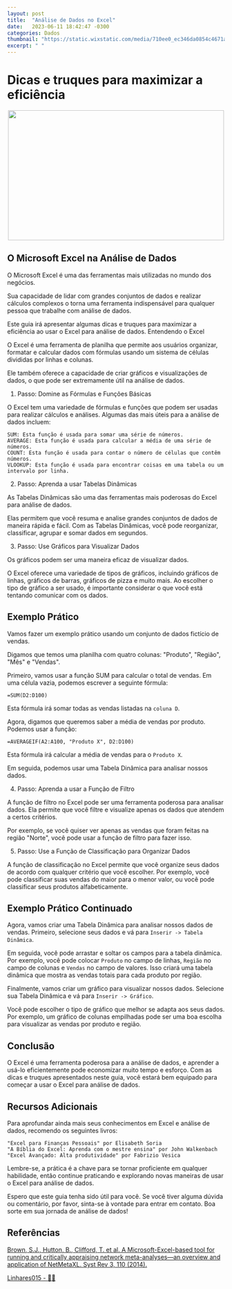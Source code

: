 ```yaml
---
layout: post
title:  "Análise de Dados no Excel"
date:   2023-06-11 18:42:47 -0300
categories: Dados
thumbnail: "https://static.wixstatic.com/media/710ee0_ec346da0854c4671a907285dcbb5e010~mv2.jpg/v1/fill/w_1959,h_1640,al_c,q_90/710ee0_ec346da0854c4671a907285dcbb5e010~mv2.webp"
excerpt: " "
---
```


# Dicas e truques para maximizar a eficiência

<p align="center">
  <img src="https://static.wixstatic.com/media/710ee0_ec346da0854c4671a907285dcbb5e010~mv2.jpg/v1/fill/w_1959,h_1640,al_c,q_90/710ee0_ec346da0854c4671a907285dcbb5e010~mv2.webp" width="500" height="300">
</p>

## O Microsoft Excel na Análise de Dados

O Microsoft Excel é uma das ferramentas mais utilizadas no mundo dos negócios.

Sua capacidade de lidar com grandes conjuntos de dados e realizar cálculos complexos o torna uma ferramenta indispensável para qualquer pessoa que trabalhe com análise de dados.

Este guia irá apresentar algumas dicas e truques para maximizar a eficiência ao usar o Excel para análise de dados.
Entendendo o Excel

O Excel é uma ferramenta de planilha que permite aos usuários organizar, formatar e calcular dados com fórmulas usando um sistema de células divididas por linhas e colunas.

Ele também oferece a capacidade de criar gráficos e visualizações de dados, o que pode ser extremamente útil na análise de dados.

1. Passo: Domine as Fórmulas e Funções Básicas

O Excel tem uma variedade de fórmulas e funções que podem ser usadas para realizar cálculos e análises. Algumas das mais úteis para a análise de dados incluem:

    SUM: Esta função é usada para somar uma série de números.
    AVERAGE: Esta função é usada para calcular a média de uma série de números.
    COUNT: Esta função é usada para contar o número de células que contêm números.
    VLOOKUP: Esta função é usada para encontrar coisas em uma tabela ou um intervalo por linha.

2. Passo: Aprenda a usar Tabelas Dinâmicas

As Tabelas Dinâmicas são uma das ferramentas mais poderosas do Excel para análise de dados.

Elas permitem que você resuma e analise grandes conjuntos de dados de maneira rápida e fácil. Com as Tabelas Dinâmicas, você pode reorganizar, classificar, agrupar e somar dados em segundos.

3. Passo: Use Gráficos para Visualizar Dados

Os gráficos podem ser uma maneira eficaz de visualizar dados.

O Excel oferece uma variedade de tipos de gráficos, incluindo gráficos de linhas, gráficos de barras, gráficos de pizza e muito mais. Ao escolher o tipo de gráfico a ser usado, é importante considerar o que você está tentando comunicar com os dados.

## Exemplo Prático

Vamos fazer um exemplo prático usando um conjunto de dados fictício de vendas.

Digamos que temos uma planilha com quatro colunas: "Produto", "Região", "Mês" e "Vendas".

Primeiro, vamos usar a função SUM para calcular o total de vendas. Em uma célula vazia, podemos escrever a seguinte fórmula:

```Excel
=SUM(D2:D100)
```

Esta fórmula irá somar todas as vendas listadas na `coluna D`.

Agora, digamos que queremos saber a média de vendas por produto. Podemos usar a função:

```Excel
=AVERAGEIF(A2:A100, "Produto X", D2:D100)
```

Esta fórmula irá calcular a média de vendas para o `Produto X`.

Em seguida, podemos usar uma Tabela Dinâmica para analisar nossos dados.

4. Passo: Aprenda a usar a Função de Filtro

A função de filtro no Excel pode ser uma ferramenta poderosa para analisar dados. Ela permite que você filtre e visualize apenas os dados que atendem a certos critérios.

Por exemplo, se você quiser ver apenas as vendas que foram feitas na região "Norte", você pode usar a função de filtro para fazer isso.

5. Passo: Use a Função de Classificação para Organizar Dados

A função de classificação no Excel permite que você organize seus dados de acordo com qualquer critério que você escolher. Por exemplo, você pode classificar suas vendas do maior para o menor valor, ou você pode classificar seus produtos alfabeticamente.

## Exemplo Prático Continuado

Agora, vamos criar uma Tabela Dinâmica para analisar nossos dados de vendas. Primeiro, selecione seus dados e vá para `Inserir -> Tabela Dinâmica`.

Em seguida, você pode arrastar e soltar os campos para a tabela dinâmica. Por exemplo, você pode colocar `Produto` no campo de linhas, `Região` no campo de colunas e `Vendas` no campo de valores. Isso criará uma tabela dinâmica que mostra as vendas totais para cada produto por região.

Finalmente, vamos criar um gráfico para visualizar nossos dados. Selecione sua Tabela Dinâmica e vá para 
`Inserir -> Gráfico`.

Você pode escolher o tipo de gráfico que melhor se adapta aos seus dados. Por exemplo, um gráfico de colunas empilhadas pode ser uma boa escolha para visualizar as vendas por produto e região.

## Conclusão

O Excel é uma ferramenta poderosa para a análise de dados, e aprender a usá-lo eficientemente pode economizar muito tempo e esforço. Com as dicas e truques apresentados neste guia, você estará bem equipado para começar a usar o Excel para análise de dados.

## Recursos Adicionais

Para aprofundar ainda mais seus conhecimentos em Excel e análise de dados, recomendo os seguintes livros:

    "Excel para Finanças Pessoais" por Elisabeth Soria
    "A Bíblia do Excel: Aprenda com o mestre ensina" por John Walkenbach
    "Excel Avançado: Alta produtividade" por Fabrizio Vesica

Lembre-se, a prática é a chave para se tornar proficiente em qualquer habilidade, então continue praticando e explorando novas maneiras de usar o Excel para análise de dados.

Espero que este guia tenha sido útil para você. Se você tiver alguma dúvida ou comentário, por favor, sinta-se à vontade para entrar em contato. Boa sorte em sua jornada de análise de dados!

## Referências

[Brown, S.J., Hutton, B., Clifford, T. et al. A Microsoft-Excel-based tool for running and critically appraising network meta-analyses—an overview and application of NetMetaXL. Syst Rev 3, 110 (2014).](https://doi.org/10.1186/2046-4053-3-110)

[Linhares015 - 🧙‍♂️](https://github.com/Linhares015)